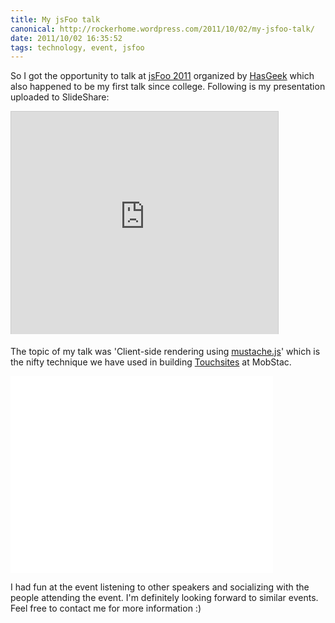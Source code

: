 ```yaml
---
title: My jsFoo talk
canonical: http://rockerhome.wordpress.com/2011/10/02/my-jsfoo-talk/
date: 2011/10/02 16:35:52
tags: technology, event, jsfoo
---
```

So I got the opportunity to talk at [jsFoo 2011](http://jsfoo.hasgeek.com) organized by [HasGeek](http://twitter.com/hasgeek) which also happened to be my first talk since college.<span class="more" /> Following is my presentation uploaded to SlideShare:

<div class="video-box">
    <iframe src="http://www.slideshare.net/slideshow/embed_code/9505629" width="427" height="356" frameborder="0" marginwidth="0" marginheight="0" scrolling="no" style="border:1px solid #CCC; border-width:1px 1px 0; margin-bottom:5px; max-width: 100%;" allowfullscreen> </iframe>
</div>

The topic of my talk was 'Client-side rendering using [mustache.js](http://mustache.github.com/)' which is the nifty technique we have used in building [Touchsites](http://mobstac.com) at MobStac.

<div class="video-box">
    <iframe width="420" height="315" src="//www.youtube.com/embed/F5tG1pZ-g7g" frameborder="0" allowfullscreen></iframe>
</div>

I had fun at the event listening to other speakers and socializing with the people attending the event. I'm definitely looking forward to similar events. Feel free to contact me for more information :)